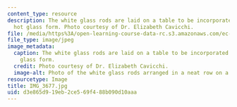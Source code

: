 ```yaml
---
content_type: resource
description: The white glass rods are laid on a table to be incorporated into the
  hot glass form. Photo courtesy of Dr. Elizabeth Cavicchi.
file: /media/https%3A/open-learning-course-data-rc.s3.amazonaws.com/ec-050-recreate-experiments-from-history-inform-the-future-from-the-past-galileo-january-iap-2010/d3e865d919eb2ce569f488b090d10aaa_IMG_3677.jpg
file_type: image/jpeg
image_metadata:
  caption: The white glass rods are laid on a table to be incorporated into the hot
    glass form.
  credit: Photo courtesy of Dr. Elizabeth Cavicchi.
  image-alt: Photo of the white glass rods arranged in a neat row on a table.
resourcetype: Image
title: IMG_3677.jpg
uid: d3e865d9-19eb-2ce5-69f4-88b090d10aaa
---
```

